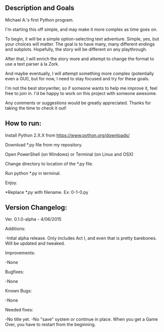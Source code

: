 Description and Goals
-----------------

Michael A.'s first Python program.

I'm starting this off simple, and may make it more complex as time goes on.

To begin, it will be a simple option-selecting text adventure. Simple, yes, but your choices will matter. The goal is to have many, many different endings and subplots. Hopefully, the story will be different on any playthrough.

After that, I will enrich the story more and attempt to change the format to use a text parser à la Zork.

And maybe eventually, I will attempt something more complex (potentially even a GUI), 
but for now, I need to stay focused and try for these goals.

I'm not the best storywriter, so if someone wants to help me improve it, feel free to join in. I'd be happy to work on this project with someone awesome.

Any comments or suggestions would be greatly appreciated. Thanks for taking the time to check it out!

How to run:
-----------------
Install Python 2.X.X from https://www.python.org/downloads/

Download *.py file from my repository.

Open PowerShell (on Windows) or Terminal (on Linux and OSX)

Change directory to location of the *.py file.

Run python *.py in terminal.

Enjoy.

*Replace *.py with filename. Ex: 0-1-0.py


Version Changelog:
-----------------

Ver. 0.1.0-alpha - 4/06/2015

  Additions:
  
  -Intial alpha release. Only includes Act I, and even that is pretty barebones. Will be updated and tweaked.
  
  Improvements:
  
  -None
  
  Bugfixes:
  
  -None
  
  Known Bugs:
  
  -None
  
  Needed fixes:
  
  -No title yet.
  -No "save" system or continue in place. When you get a Game Over, you have to restart from the beginning.
